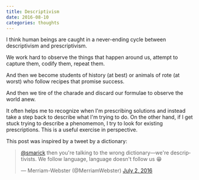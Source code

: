 ```yaml
---
title: Descriptivism
date: 2016-08-10
categories: thoughts
---
```


I think human beings are caught in a never-ending cycle between descriptivism
and prescriptivism.

We work hard to observe the things that happen around us, attempt to capture
them, codify them, repeat them.

And then we become students of history (at best) or animals of rote (at worst)
who follow recipes that promise success.

And then we tire of the charade and discard our formulae to observe the world
anew.

It often helps me to recognize when I'm prescribing solutions and instead take
a step back to describe what I'm trying to do. On the other hand, if I get
stuck trying to describe a phenomemon, I try to look for existing prescriptions.
This is a useful exercise in perspective.

This post was inspired by a tweet by a dictionary:

<blockquote class="twitter-tweet" data-lang="en"><p lang="en" dir="ltr"><a href="https://twitter.com/smarick">@smarick</a> then you&#39;re talking to the wrong dictionary—we&#39;re descriptivists. We follow language, language doesn&#39;t follow us 😁</p>&mdash; Merriam-Webster (@MerriamWebster) <a href="https://twitter.com/MerriamWebster/status/749248017954377728">July 2, 2016</a></blockquote> <script async src="//platform.twitter.com/widgets.js" charset="utf-8"></script>
